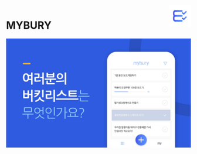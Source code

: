 <a href="https://aimeos.org/">
    <img src="src/main/resources/static/img/mobile/app-icon@3x.png" alt="Mybury logo" title="Mybury" align="right" 
height="60" />
</a>

# MYBURY

![Mybury info](src/main/resources/static/img/app_info_01.webp)
